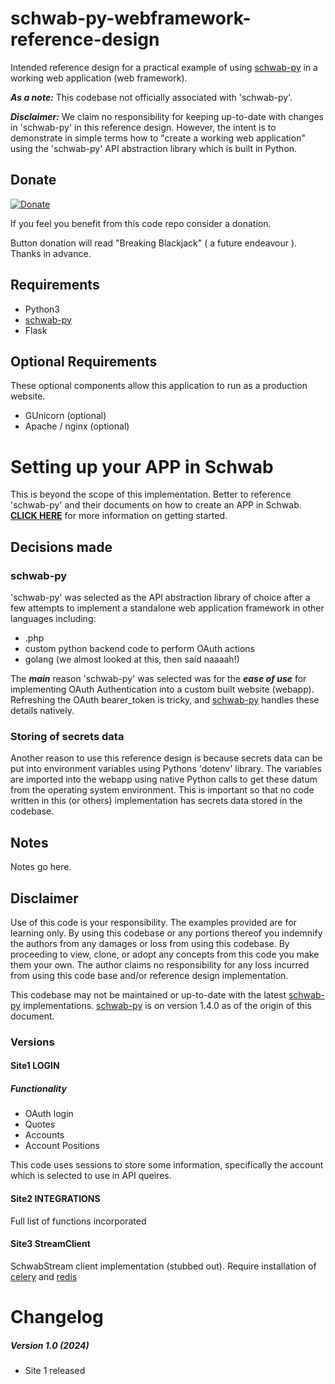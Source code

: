 # schwab-py-webframework-reference-design
Intended reference design for a practical example of using [schwab-py](https://github.com/alexgolec/schwab-py/tree/main) in a working web application (web framework).  

***As a note:*** This codebase not officially associated with 'schwab-py'.  

***Disclaimer:*** We claim no responsibility for keeping up-to-date with changes in 'schwab-py' in this reference design.  However, the intent is to demonstrate in simple terms how to "create a working web application" using the 'schwab-py' API abstraction library which is built in Python.

## Donate

[![Donate](https://www.paypalobjects.com/en_US/i/btn/btn_donateCC_LG.gif)](https://www.paypal.com/cgi-bin/webscr?cmd=_s-xclick&hosted_button_id=4XJC3BTYJ8ALG)

If you feel you benefit from this code repo consider a donation.

Button donation will read "Breaking Blackjack" ( a future endeavour ).  Thanks in advance.

## Requirements

- Python3
- [schwab-py](https://github.com/alexgolec/schwab-py/tree/main)
- Flask

## Optional Requirements

These optional components allow this application to run as a production website.

- GUnicorn (optional)
- Apache / nginx (optional)

# Setting up your APP in Schwab

This is beyond the scope of this implementation.  Better to reference 'schwab-py' and their documents on how to create an APP in Schwab.  **[CLICK HERE](https://schwab-py.readthedocs.io/en/latest/getting-started.html)** for more information on getting started.

## Decisions made

### schwab-py

'schwab-py' was selected as the API abstraction library of choice after a few attempts to implement a standalone web application framework in other languages including:

- .php
- custom python backend code to perform OAuth actions
- golang (we almost looked at this, then said naaaah!)

The ***main*** reason 'schwab-py' was selected was for the ***ease of use*** for implementing OAuth Authentication into a custom built website (webapp).  Refreshing the OAuth bearer_token is tricky, and [schwab-py](https://github.com/alexgolec/schwab-py/tree/main) handles these details natively.

### Storing of secrets data

Another reason to use this reference design is because secrets data can be put into environment variables using Pythons 'dotenv' library.  The variables are imported into the webapp using native Python calls to get these datum from the operating system environment.  This is important so that no code written in this (or others) implementation has secrets data stored in the codebase.

## Notes

Notes go here.



## Disclaimer

Use of this code is your responsibility.  The examples provided are for learning only.  By using this codebase or any portions thereof you indemnify the authors from any damages or loss from using this codebase.  By proceeding to view, clone, or adopt any concepts from this code you make them your own.  The author claims no responsibility for any loss incurred from using this code base and/or reference design implementation.

This codebase may not be maintained or up-to-date with the latest [schwab-py](https://github.com/alexgolec/schwab-py/tree/main) implementations.  [schwab-py](https://github.com/alexgolec/schwab-py/tree/main) is on version 1.4.0 as of the origin of this document.

### Versions

#### Site1 LOGIN

##### Functionality

- OAuth login
- Quotes
- Accounts
- Account Positions

This code uses sessions to store some information, specifically the account which is selected to use in API queires.

#### Site2 INTEGRATIONS

Full list of functions incorporated

#### Site3 StreamClient

SchwabStream client implementation (stubbed out).  Require installation of [celery](https://docs.celeryq.dev/en/stable/getting-started/introduction.html) and [redis](https://redis.io/)

# Changelog

##### Version 1.0 (2024)
- Site 1 released
